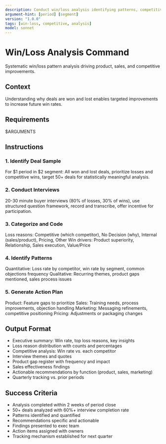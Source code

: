 ```yaml
---
description: Conduct win/loss analysis identifying patterns, competitive insights, and improvement opportunities from closed deals
argument-hint: [period] [segment]
version: "1.0.0"
tags: [win-loss, competitive, analysis]
model: sonnet
---
```


# Win/Loss Analysis Command

Systematic win/loss pattern analysis driving product, sales, and competitive improvements.

## Context
Understanding why deals are won and lost enables targeted improvements to increase future win rates.

## Requirements
$ARGUMENTS

## Instructions

### 1. Identify Deal Sample
For $1 period in $2 segment: All won and lost deals, prioritize losses and competitive wins, target 50+ deals for statistically meaningful analysis.

### 2. Conduct Interviews
20-30 minute buyer interviews (80% of losses, 30% of wins), use structured question framework, record and transcribe, offer incentive for participation.

### 3. Categorize and Code
Loss reasons: Competitive (which competitor), No Decision (why), Internal (sales/product), Pricing, Other
Win drivers: Product superiority, Relationship, Sales execution, Value/Price

### 4. Identify Patterns
Quantitative: Loss rate by competitor, win rate by segment, common objections frequency
Qualitative: Recurring themes, product gaps mentioned, sales process issues

### 5. Generate Action Plan
Product: Feature gaps to prioritize
Sales: Training needs, process improvements, objection handling
Marketing: Messaging refinements, competitive positioning
Pricing: Adjustments or packaging changes

## Output Format
- Executive summary: Win rate, top loss reasons, key insights
- Loss reason distribution with counts and percentages
- Competitive analysis: Win rate vs. each competitor
- Interview themes and quotes
- Product gap register with frequency and impact
- Sales effectiveness findings
- Actionable recommendations by function (product, sales, marketing)
- Quarterly tracking vs. prior periods

## Success Criteria
- Analysis completed within 2 weeks of period close
- 50+ deals analyzed with 60%+ interview completion rate
- Patterns identified and quantified
- Recommendations specific and actionable
- Findings presented to exec team
- Action items assigned with owners
- Tracking mechanism established for next quarter
